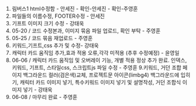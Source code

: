 1. 림버스1 html수정함 - 안세진 - 확인-안세진 - 확인-주영훈
2. 파일들의 이름수정, FOOTER수정 - 안세진
3. 기프트 이미지 크기 수정 - 강태욱
4. 05-20 / 코드 수정본과, 이미지 묶음 파일 업로드, 확인 부탁 - 주영훈
5. 05-25 / 코드 묶음 재업로드 - 주영훈
6. 키워드,기프트,css 추가 및 수정- 강태욱
7. 캐릭터 카드 움직임 추가,효과 적용 오류,각각 미적용 (추후 수정예정) - 윤영일
8. 06-06 / 캐릭터 카드 움직임 및 오버레이 기능, 개별 적용 정상 추가 완료. 인덱스, 키워드, 기프트, 스타일css, 스크립트js 파일 수정 - 주영훈
9.키워드, 거던 조합 페이지 백그라운드 컬러(검은색)교체, 프로젝트문 아이콘(limbg4) 백그라운드에 입히기, 캐릭터 카드 이미지 넣기, 특수키워드 이미지 넣기 및 설명작성, 거던 조합식 이미지 넣기 - 강태욱
10. 06-08 / 마무리 완료 - 주영훈
